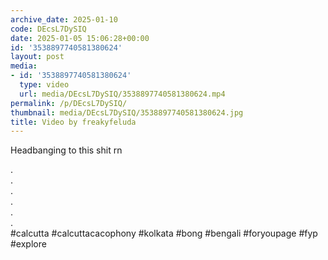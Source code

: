 ```yaml
---
archive_date: 2025-01-10
code: DEcsL7DySIQ
date: 2025-01-05 15:06:28+00:00
id: '3538897740581380624'
layout: post
media:
- id: '3538897740581380624'
  type: video
  url: media/DEcsL7DySIQ/3538897740581380624.mp4
permalink: /p/DEcsL7DySIQ/
thumbnail: media/DEcsL7DySIQ/3538897740581380624.jpg
title: Video by freakyfeluda
---
```


Headbanging to this shit rn  
  
.  
.  
.  
.  
.  
.  
#calcutta #calcuttacacophony #kolkata #bong #bengali #foryoupage #fyp #explore
